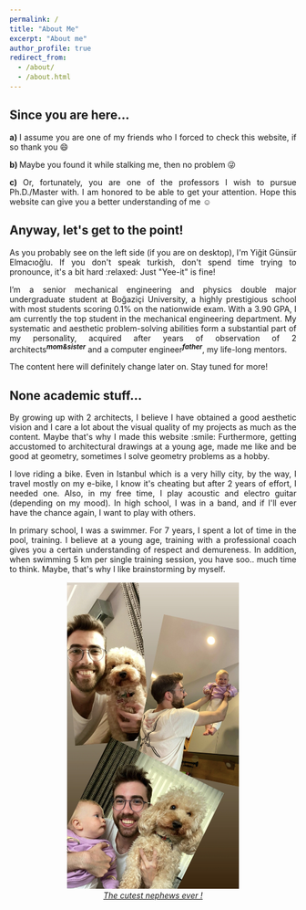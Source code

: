 ```yaml
---
permalink: /
title: "About Me"
excerpt: "About me"
author_profile: true
redirect_from:
  - /about/
  - /about.html
---
```


Since you are here...
------
<div align="justify">

<b>a) </b> I assume you are one of my friends who I forced to check this website, if so thank you :smile:
<br />

<b>b) </b> Maybe you found it while stalking me, then no problem :stuck_out_tongue_winking_eye:
<br />

<b>c) </b> Or, fortunately, you are one of the professors I wish to pursue Ph.D./Master with. I am honored to be able to get your attention. Hope this website can give you a better understanding of me :relaxed:
</div>

Anyway, let's get to the point!
------
<p align="justify">
As you probably see on the left side (if you are on desktop), I'm Yiğit Günsür Elmacıoğlu. If you don't speak turkish, don't spend time trying to pronounce, it's a bit hard :relaxed: Just "Yee-it" is fine!
</p>
<p align="justify">
I’m a senior mechanical engineering and physics double major undergraduate student at Boğaziçi University, a highly prestigious school with most students scoring 0.1% on the nationwide exam. With a 3.90 GPA, I am currently the top student in the mechanical engineering department. My systematic and aesthetic problem-solving abilities form a substantial part of my personality, acquired after years of observation of 2 architects<sup><i><b>mom&sister</b></i></sup> and a computer engineer<sup><i><b>father</b></i></sup>, my life-long mentors. 
</p>
<p align="justify">
The content here will definitely change later on. Stay tuned for more!
</p>

None academic stuff...
------
<p align="justify">
By growing up with 2 architects, I believe I have obtained a good aesthetic vision and I care a lot about the visual quality of my projects as much as the content. Maybe that's why I made this website :smile: Furthermore, getting accustomed to architectural drawings at a young age, made me like and be good at geometry, sometimes I solve geometry problems as a hobby.
</p>
<p align="justify">
I love riding a bike. Even in Istanbul which is a very hilly city, by the way, I travel mostly on my e-bike, I know it's cheating but after 2 years of effort, I needed one. Also, in my free time, I play acoustic and electro guitar (depending on my mood). In high school, I was in a band, and if I'll ever have the chance again, I want to play with others.
</p>
<p align="justify">
In primary school, I was a swimmer. For 7 years, I spent a lot of time in the pool, training. I believe at a young age, training with a professional coach gives you a certain understanding of respect and demureness. In addition, when swimming 5 km per single training session, you have soo.. much time to think. Maybe, that's why I like brainstorming by myself.
</p>

<center>
<img src="/images/nephews.jpg" alt="My nephews" style="width:60.0%;"/>
<div><u><i>The cutest nephews ever !</i></u></div>
</center>
